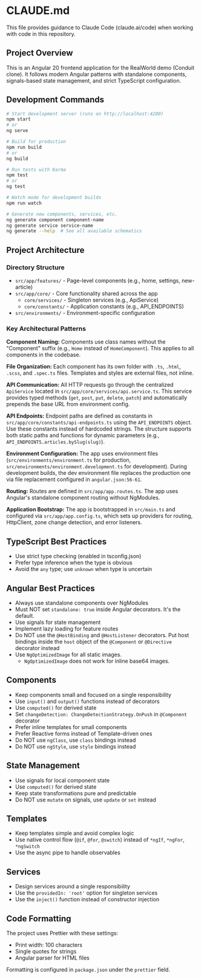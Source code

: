 # CLAUDE.md

This file provides guidance to Claude Code (claude.ai/code) when working with code in this repository.

## Project Overview

This is an Angular 20 frontend application for the RealWorld demo (Conduit clone). It follows modern Angular patterns with standalone components, signals-based state management, and strict TypeScript configuration.

## Development Commands

```bash
# Start development server (runs on http://localhost:4200)
npm start
# or
ng serve

# Build for production
npm run build
# or
ng build

# Run tests with Karma
npm test
# or
ng test

# Watch mode for development builds
npm run watch

# Generate new components, services, etc.
ng generate component component-name
ng generate service service-name
ng generate --help  # See all available schematics
```

## Project Architecture

### Directory Structure

- `src/app/features/` - Page-level components (e.g., home, settings, new-article)
- `src/app/core/` - Core functionality shared across the app
  - `core/services/` - Singleton services (e.g., ApiService)
  - `core/constants/` - Application constants (e.g., API_ENDPOINTS)
- `src/environments/` - Environment-specific configuration

### Key Architectural Patterns

**Component Naming:** Components use class names without the "Component" suffix (e.g., `Home` instead of `HomeComponent`). This applies to all components in the codebase.

**File Organization:** Each component has its own folder with `.ts`, `.html`, `.scss`, and `.spec.ts` files. Templates and styles are external files, not inline.

**API Communication:** All HTTP requests go through the centralized `ApiService` located in `src/app/core/services/api.service.ts`. This service provides typed methods (`get`, `post`, `put`, `delete`, `patch`) and automatically prepends the base URL from environment config.

**API Endpoints:** Endpoint paths are defined as constants in `src/app/core/constants/api-endpoints.ts` using the `API_ENDPOINTS` object. Use these constants instead of hardcoded strings. The structure supports both static paths and functions for dynamic parameters (e.g., `API_ENDPOINTS.articles.bySlug(slug)`).

**Environment Configuration:** The app uses environment files (`src/environments/environment.ts` for production, `src/environments/environment.development.ts` for development). During development builds, the dev environment file replaces the production one via file replacement configured in `angular.json:56-61`.

**Routing:** Routes are defined in `src/app/app.routes.ts`. The app uses Angular's standalone component routing without NgModules.

**Application Bootstrap:** The app is bootstrapped in `src/main.ts` and configured via `src/app/app.config.ts`, which sets up providers for routing, HttpClient, zone change detection, and error listeners.

## TypeScript Best Practices

- Use strict type checking (enabled in tsconfig.json)
- Prefer type inference when the type is obvious
- Avoid the `any` type; use `unknown` when type is uncertain

## Angular Best Practices

- Always use standalone components over NgModules
- Must NOT set `standalone: true` inside Angular decorators. It's the default.
- Use signals for state management
- Implement lazy loading for feature routes
- Do NOT use the `@HostBinding` and `@HostListener` decorators. Put host bindings inside the `host` object of the `@Component` or `@Directive` decorator instead
- Use `NgOptimizedImage` for all static images.
  - `NgOptimizedImage` does not work for inline base64 images.

## Components

- Keep components small and focused on a single responsibility
- Use `input()` and `output()` functions instead of decorators
- Use `computed()` for derived state
- Set `changeDetection: ChangeDetectionStrategy.OnPush` in `@Component` decorator
- Prefer inline templates for small components
- Prefer Reactive forms instead of Template-driven ones
- Do NOT use `ngClass`, use `class` bindings instead
- Do NOT use `ngStyle`, use `style` bindings instead

## State Management

- Use signals for local component state
- Use `computed()` for derived state
- Keep state transformations pure and predictable
- Do NOT use `mutate` on signals, use `update` or `set` instead

## Templates

- Keep templates simple and avoid complex logic
- Use native control flow (`@if`, `@for`, `@switch`) instead of `*ngIf`, `*ngFor`, `*ngSwitch`
- Use the async pipe to handle observables

## Services

- Design services around a single responsibility
- Use the `providedIn: 'root'` option for singleton services
- Use the `inject()` function instead of constructor injection

## Code Formatting

The project uses Prettier with these settings:

- Print width: 100 characters
- Single quotes for strings
- Angular parser for HTML files

Formatting is configured in `package.json` under the `prettier` field.
